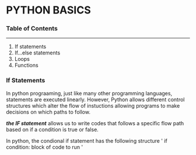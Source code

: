 # PYTHON BASICS
### Table of Contents
---
1. If statements
2. If...else statements
3. Loops
4. Functions 

### If Statements
In python prograaming, just like many other programming languages, statements are executed linearly. However, Python allows different control structures which alter the flow of instuctions allowing programs to make decisions on which paths to follow.

***the IF statement*** allows us to write codes that follows a specific flow path based on if a condition is true or false.

In python, the condional if statement has the following structure 
'
if condition: 
    block of code to run
'

